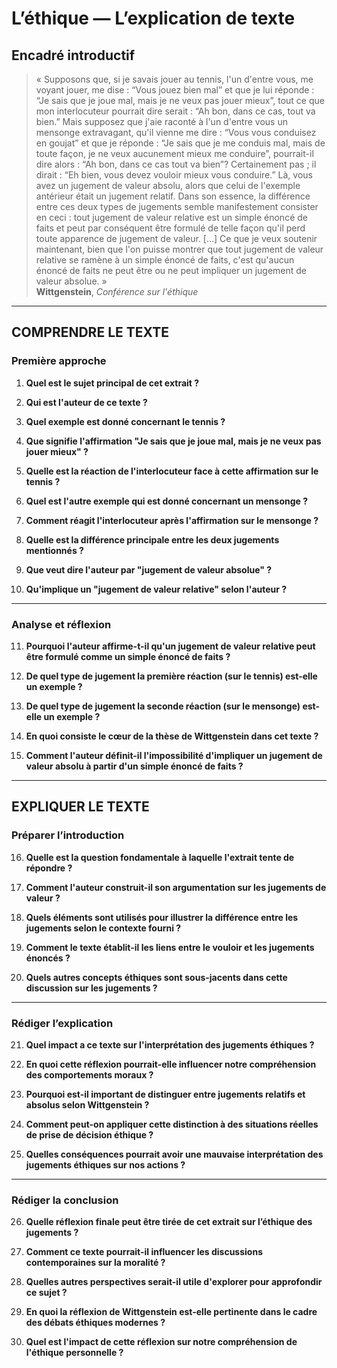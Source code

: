 # L’éthique — L’explication de texte

## Encadré introductif
> « Supposons que, si je savais jouer au tennis, l'un d'entre vous, me voyant jouer, me dise : “Vous jouez bien mal” et que je lui réponde : “Je sais que je joue mal, mais je ne veux pas jouer mieux”, tout ce que mon interlocuteur pourrait dire serait : “Ah bon, dans ce cas, tout va bien.” Mais supposez que j'aie raconté à l'un d'entre vous un mensonge extravagant, qu'il vienne me dire : “Vous vous conduisez en goujat” et que je réponde : “Je sais que je me conduis mal, mais de toute façon, je ne veux aucunement mieux me conduire”, pourrait-il dire alors : “Ah bon, dans ce cas tout va bien”? Certainement pas ; il dirait : “Eh bien, vous devez vouloir mieux vous conduire.” Là, vous avez un jugement de valeur absolu, alors que celui de l'exemple antérieur était un jugement relatif. Dans son essence, la différence entre ces deux types de jugements semble manifestement consister en ceci : tout jugement de valeur relative est un simple énoncé de faits et peut par conséquent être formulé de telle façon qu'il perd toute apparence de jugement de valeur. […] Ce que je veux soutenir maintenant, bien que l'on puisse montrer que tout jugement de valeur relative se ramène à un simple énoncé de faits, c'est qu'aucun énoncé de faits ne peut être ou ne peut impliquer un jugement de valeur absolue. »  
> **Wittgenstein**, *Conférence sur l'éthique*

---

## COMPRENDRE LE TEXTE

### Première approche

1. **Quel est le sujet principal de cet extrait ?**

2. **Qui est l'auteur de ce texte ?**

3. **Quel exemple est donné concernant le tennis ?**

4. **Que signifie l'affirmation "Je sais que je joue mal, mais je ne veux pas jouer mieux" ?**

5. **Quelle est la réaction de l'interlocuteur face à cette affirmation sur le tennis ?**

6. **Quel est l'autre exemple qui est donné concernant un mensonge ?**

7. **Comment réagit l'interlocuteur après l'affirmation sur le mensonge ?**

8. **Quelle est la différence principale entre les deux jugements mentionnés ?**

9. **Que veut dire l'auteur par "jugement de valeur absolue" ?**

10. **Qu'implique un "jugement de valeur relative" selon l'auteur ?**

---

### Analyse et réflexion

11. **Pourquoi l'auteur affirme-t-il qu'un jugement de valeur relative peut être formulé comme un simple énoncé de faits ?**

12. **De quel type de jugement la première réaction (sur le tennis) est-elle un exemple ?**

13. **De quel type de jugement la seconde réaction (sur le mensonge) est-elle un exemple ?**

14. **En quoi consiste le cœur de la thèse de Wittgenstein dans cet texte ?**

15. **Comment l'auteur définit-il l'impossibilité d'impliquer un jugement de valeur absolu à partir d'un simple énoncé de faits ?**

---

## EXPLIQUER LE TEXTE

### Préparer l’introduction

16. **Quelle est la question fondamentale à laquelle l'extrait tente de répondre ?**

17. **Comment l'auteur construit-il son argumentation sur les jugements de valeur ?**

18. **Quels éléments sont utilisés pour illustrer la différence entre les jugements selon le contexte fourni ?**

19. **Comment le texte établit-il les liens entre le vouloir et les jugements énoncés ?**

20. **Quels autres concepts éthiques sont sous-jacents dans cette discussion sur les jugements ?**

---

### Rédiger l’explication

21. **Quel impact a ce texte sur l'interprétation des jugements éthiques ?**

22. **En quoi cette réflexion pourrait-elle influencer notre compréhension des comportements moraux ?**

23. **Pourquoi est-il important de distinguer entre jugements relatifs et absolus selon Wittgenstein ?**

24. **Comment peut-on appliquer cette distinction à des situations réelles de prise de décision éthique ?**

25. **Quelles conséquences pourrait avoir une mauvaise interprétation des jugements éthiques sur nos actions ?**

---

### Rédiger la conclusion

26. **Quelle réflexion finale peut être tirée de cet extrait sur l’éthique des jugements ?**

27. **Comment ce texte pourrait-il influencer les discussions contemporaines sur la moralité ?**

28. **Quelles autres perspectives serait-il utile d'explorer pour approfondir ce sujet ?**

29. **En quoi la réflexion de Wittgenstein est-elle pertinente dans le cadre des débats éthiques modernes ?**

30. **Quel est l'impact de cette réflexion sur notre compréhension de l'éthique personnelle ?**